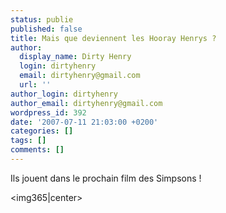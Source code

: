 ```yaml
---
status: publie
published: false
title: Mais que deviennent les Hooray Henrys ?
author:
  display_name: Dirty Henry
  login: dirtyhenry
  email: dirtyhenry@gmail.com
  url: ''
author_login: dirtyhenry
author_email: dirtyhenry@gmail.com
wordpress_id: 392
date: '2007-07-11 21:03:00 +0200'
categories: []
tags: []
comments: []
---
```

Ils jouent dans le prochain film des Simpsons !

<img365|center>

